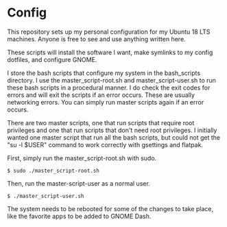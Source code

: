 # Config
This repository sets up my personal configuration for my Ubuntu 18 LTS machines. Anyone is free to see and use anything written here.

These scripts will install the software I want, make symlinks to my config dotfiles, and configure GNOME.

I store the bash scripts that configure my system in the bash_scripts directory. I use the master_script-root.sh and master_script-user.sh to run these bash scripts in a procedural manner. I do check the exit codes for errors and will exit the scripts if an error occurs. These are usually networking errors. You can simply run master scripts again if an error occurs.

There are two master scripts, one that run scripts that require root privileges and one that run scripts that don't need root privileges. I initially wanted one master script that run all the bash scripts, but could not get the "su -l $USER" command to work correctly with gsettings and flatpak.

First, simply run the master_script-root.sh with sudo.
```
$ sudo ./master_script-root.sh
```

Then, run the master-script-user as a normal user.
```
$ ./master_script-user.sh
```

The system needs to be rebooted for some of the changes to take place, like the favorite apps to be added to GNOME Dash.
